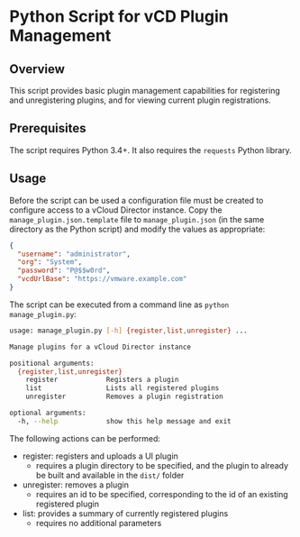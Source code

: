 

# Python Script for vCD Plugin Management

## Overview
This script provides basic plugin management capabilities for registering and unregistering plugins, and for viewing current plugin registrations.

## Prerequisites
The script requires Python 3.4+. It also requires the `requests` Python library.

## Usage
Before the script can be used a configuration file must be created to configure access to a vCloud Director instance. Copy the `manage_plugin.json.template` file to `manage_plugin.json` (in the same directory as the Python script) and modify the values as appropriate:

```json
{
  "username": "administrator",
  "org": "System",
  "password": "P@$$w0rd",
  "vcdUrlBase": "https://vmware.example.com"
}
```

The script can be executed from a command line as `python manage_plugin.py`:
```bash
usage: manage_plugin.py [-h] {register,list,unregister} ...

Manage plugins for a vCloud Director instance

positional arguments:
  {register,list,unregister}
    register            Registers a plugin
    list                Lists all registered plugins
    unregister          Removes a plugin registration

optional arguments:
  -h, --help            show this help message and exit
```
The following actions can be performed:
* register: registers and uploads a UI plugin
  * requires a plugin directory to be specified, and the plugin to already be built and available in the `dist/` folder
* unregister: removes a plugin
  * requires an id to be specified, corresponding to the id of an existing registered plugin
* list: provides a summary of currently registered plugins
  * requires no additional parameters
